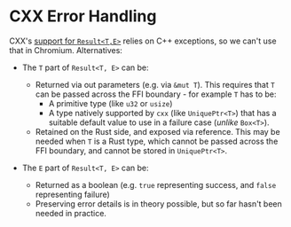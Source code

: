 # CXX Error Handling

CXX's [support for `Result<T,E>`][0] relies on C++ exceptions, so we can't use
that in Chromium. Alternatives:

* The `T` part of `Result<T, E>` can be:
    - Returned via out parameters (e.g. via `&mut T`).  This requires that `T`
      can be passed across the FFI boundary - for example `T` has to be:
      - A primitive type (like `u32` or `usize`)
      - A type natively supported by `cxx` (like `UniquePtr<T>`) that has a
        suitable default value to use in a failure case (*unlike* `Box<T>`).
    - Retained on the Rust side, and exposed via reference.  This may be needed
      when `T` is a Rust type, which cannot be passed across the FFI boundary,
      and cannot be stored in `UniquePtr<T>`.

* The `E` part of `Result<T, E>` can be:
    - Returned as a boolean (e.g. `true` representing success, and `false`
      representing failure)
    - Preserving error details is in theory possible, but so far hasn't been
      needed in practice.

[0]: https://cxx.rs/binding/result.html
